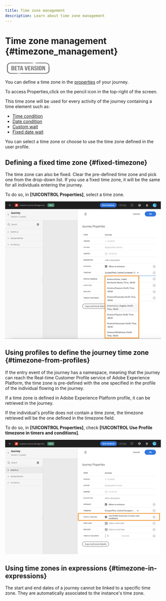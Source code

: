 ```yaml
---
title: Time zone management
description: Learn about time zone management
---
```

# Time zone management {#timezone_management}

![](../assets/do-not-localize/badge.png)

You can define a time zone in the [properties](../building-journeys/journey-gs.md#change-properties) of your journey.

To access Properties,click on the pencil icon in the top-right of the screen.

This time zone will be used for every activity of the journey containing a time element such as:

* [Time condition](../building-journeys/condition-activity.md#time_condition)
* [Date condition](../building-journeys/condition-activity.md#date_condition)
* [Custom wait](../building-journeys/wait-activity.md#custom)
* [Fixed date wait](../building-journeys/wait-activity.md#fixed_date)

You can select a time zone or choose to use the time zone defined in the user profile.

## Defining a fixed time zone {#fixed-timezone}

The time zone can also be fixed. Clear the pre-defined time zone and pick one from the drop-down list. If you use a fixed time zone, it will be the same for all individuals entering the journey.

To do so, in **[!UICONTROL Properties]**, select a time zone. 

![](../assets/journey72.png)

## Using profiles to define the journey time zone {#timezone-from-profiles}

If the entry event of the journey has a namespace, meaning that the journey can reach the Real-time Customer Profile service of Adobe Experience Platform, the time zone is pre-defined with the one specified in the profile of the individual flowing in the journey.

If a time zone is defined in Adobe Experience Platform profile, it can be retrieved in the journey.

If the individual's profile does not contain a time zone, the timezone retrieved will be the one defined in the timezone field.

To do so, in **[!UICONTROL Properties]**, check **[!UICONTROL Use Profile timezone in timers and conditions]**.

![](../assets/journey73.png)

## Using time zones in expressions {#timezone-in-expressions}

The start and end dates of a journey cannot be linked to a specific time zone. They are automatically associated to the instance's time zone.

